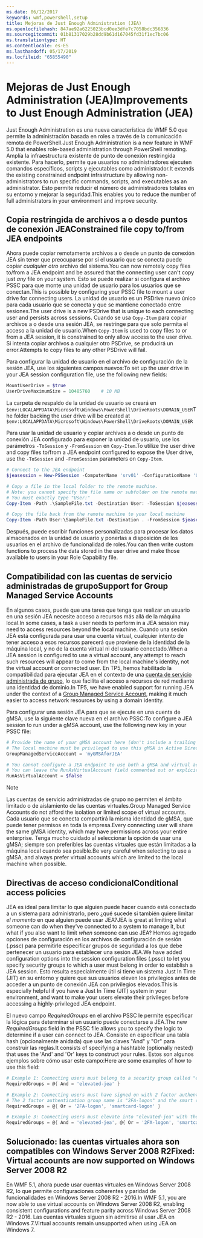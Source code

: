 ```yaml
---
ms.date: 06/12/2017
keywords: wmf,powershell,setup
title: Mejoras de Just Enough Administration (JEA)
ms.openlocfilehash: 847ae92a6225023bcd0ee3dfe7c7058bdc356836
ms.sourcegitcommit: 01b81317029b28dd9b61d167045fd31f1ec7bc06
ms.translationtype: HT
ms.contentlocale: es-ES
ms.lasthandoff: 05/17/2019
ms.locfileid: "65855490"
---
```

# <a name="improvements-to-just-enough-administration-jea"></a><span data-ttu-id="5aa60-103">Mejoras de Just Enough Administration (JEA)</span><span class="sxs-lookup"><span data-stu-id="5aa60-103">Improvements to Just Enough Administration (JEA)</span></span>

<span data-ttu-id="5aa60-104">Just Enough Administration es una nueva característica de WMF 5.0 que permite la administración basada en roles a través de la comunicación remota de PowerShell.</span><span class="sxs-lookup"><span data-stu-id="5aa60-104">Just Enough Administration is a new feature in WMF 5.0 that enables role-based administration through PowerShell remoting.</span></span> <span data-ttu-id="5aa60-105">Amplía la infraestructura existente de punto de conexión restringida existente. Para hacerlo, permite que usuarios no administradores ejecuten comandos específicos, scripts y ejecutables como administrador.</span><span class="sxs-lookup"><span data-stu-id="5aa60-105">It extends the existing constrained endpoint infrastructure by allowing non-administrators to run specific commands, scripts, and executables as an administrator.</span></span> <span data-ttu-id="5aa60-106">Esto permite reducir el número de administradores totales en su entorno y mejorar la seguridad.</span><span class="sxs-lookup"><span data-stu-id="5aa60-106">This enables you to reduce the number of full administrators in your environment and improve security.</span></span>

## <a name="constrained-file-copy-tofrom-jea-endpoints"></a><span data-ttu-id="5aa60-107">Copia restringida de archivos a o desde puntos de conexión JEA</span><span class="sxs-lookup"><span data-stu-id="5aa60-107">Constrained file copy to/from JEA endpoints</span></span>

<span data-ttu-id="5aa60-108">Ahora puede copiar remotamente archivos a o desde un punto de conexión JEA sin tener que preocuparse por si el usuario que se conecta puede copiar *cualquier otro* archivo del sistema.</span><span class="sxs-lookup"><span data-stu-id="5aa60-108">You can now remotely copy files to/from a JEA endpoint and be assured that the connecting user can't copy just *any* file on your system.</span></span> <span data-ttu-id="5aa60-109">Esto se puede realizar si configura el archivo PSSC para que monte una unidad de usuario para los usuarios que se conectan.</span><span class="sxs-lookup"><span data-stu-id="5aa60-109">This is possible by configuring your PSSC file to mount a user drive for connecting users.</span></span> <span data-ttu-id="5aa60-110">La unidad de usuario es un PSDrive nuevo único para cada usuario que se conecta y que se mantiene conectado entre sesiones.</span><span class="sxs-lookup"><span data-stu-id="5aa60-110">The user drive is a new PSDrive that is unique to each connecting user and persists across sessions.</span></span> <span data-ttu-id="5aa60-111">Cuando se usa `Copy-Item` para copiar archivos a o desde una sesión JEA, se restringe para que solo permita el acceso a la unidad de usuario.</span><span class="sxs-lookup"><span data-stu-id="5aa60-111">When `Copy-Item` is used to copy files to or from a JEA session, it is constrained to only allow access to the user drive.</span></span> <span data-ttu-id="5aa60-112">Si intenta copiar archivos a cualquier otro PSDrive, se producirá un error.</span><span class="sxs-lookup"><span data-stu-id="5aa60-112">Attempts to copy files to any other PSDrive will fail.</span></span>

<span data-ttu-id="5aa60-113">Para configurar la unidad de usuario en el archivo de configuración de la sesión JEA, use los siguientes campos nuevos:</span><span class="sxs-lookup"><span data-stu-id="5aa60-113">To set up the user drive in your JEA session configuration file, use the following new fields:</span></span>

```powershell
MountUserDrive = $true
UserDriveMaximumSize = 10485760    # 10 MB
```

<span data-ttu-id="5aa60-114">La carpeta de respaldo de la unidad de usuario se creará en `$env:LOCALAPPDATA\Microsoft\Windows\PowerShell\DriveRoots\DOMAIN_USER`</span><span class="sxs-lookup"><span data-stu-id="5aa60-114">The folder backing the user drive will be created at `$env:LOCALAPPDATA\Microsoft\Windows\PowerShell\DriveRoots\DOMAIN_USER`</span></span>

<span data-ttu-id="5aa60-115">Para usar la unidad de usuario y copiar archivos a o desde un punto de conexión JEA configurado para exponer la unidad de usuario, use los parámetros `-ToSession` y `-FromSession` en `Copy-Item`.</span><span class="sxs-lookup"><span data-stu-id="5aa60-115">To utilize the user drive and copy files to/from a JEA endpoint configured to expose the User drive, use the `-ToSession` and `-FromSession` parameters on `Copy-Item`.</span></span>

```powershell
# Connect to the JEA endpoint
$jeasession = New-PSSession -ComputerName 'srv01' -ConfigurationName 'UserDemo'

# Copy a file in the local folder to the remote machine.
# Note: you cannot specify the file name or subfolder on the remote machine.
# You must exactly type "User:"
Copy-Item -Path .\SampleFile.txt -Destination User: -ToSession $jeasession

# Copy the file back from the remote machine to your local machine
Copy-Item -Path User:\SampleFile.txt -Destination . -FromSession $jeasession
```

<span data-ttu-id="5aa60-116">Después, puede escribir funciones personalizadas para procesar los datos almacenados en la unidad de usuario y ponerlas a disposición de los usuarios en el archivo de funcionalidad de roles.</span><span class="sxs-lookup"><span data-stu-id="5aa60-116">You can then write custom functions to process the data stored in the user drive and make those available to users in your Role Capability file.</span></span>

## <a name="support-for-group-managed-service-accounts"></a><span data-ttu-id="5aa60-117">Compatibilidad con las cuentas de servicio administradas de grupo</span><span class="sxs-lookup"><span data-stu-id="5aa60-117">Support for Group Managed Service Accounts</span></span>

<span data-ttu-id="5aa60-118">En algunos casos, puede que una tarea que tenga que realizar un usuario en una sesión JEA necesite acceso a recursos más allá de la máquina local.</span><span class="sxs-lookup"><span data-stu-id="5aa60-118">In some cases, a task a user needs to perform in a JEA session may need to access resources beyond the local machine.</span></span> <span data-ttu-id="5aa60-119">Cuando una sesión JEA está configurada para usar una cuenta virtual, cualquier intento de tener acceso a esos recursos parecerá que proviene de la identidad de la máquina local, y no de la cuenta virtual ni del usuario conectado.</span><span class="sxs-lookup"><span data-stu-id="5aa60-119">When a JEA session is configured to use a virtual account, any attempt to reach such resources will appear to come from the local machine's identity, not the virtual account or connected user.</span></span> <span data-ttu-id="5aa60-120">En TP5, hemos habilitado la compatibilidad para ejecutar JEA en el contexto de una [cuenta de servicio administrada de grupo](/previous-versions/windows/it-pro/windows-server-2012-R2-and-2012/jj128431\(v=ws.11\)), lo que facilita el acceso a recursos de red mediante una identidad de dominio.</span><span class="sxs-lookup"><span data-stu-id="5aa60-120">In TP5, we have enabled support for running JEA under the context of a [Group Managed Service Account](/previous-versions/windows/it-pro/windows-server-2012-R2-and-2012/jj128431\(v=ws.11\)), making it much easier to access network resources by using a domain identity.</span></span>

<span data-ttu-id="5aa60-121">Para configurar una sesión JEA para que se ejecute en una cuenta de gMSA, use la siguiente clave nueva en el archivo PSSC:</span><span class="sxs-lookup"><span data-stu-id="5aa60-121">To configure a JEA session to run under a gMSA account, use the following new key in your PSSC file:</span></span>

```powershell
# Provide the name of your gMSA account here (don't include a trailing $)
# The local machine must be privileged to use this gMSA in Active Directory
GroupManagedServiceAccount = 'myGMSAforJEA'

# You cannot configure a JEA endpoint to use both a gMSA and virtual account
# You can leave the RunAsVirtualAccount field commented out or explicitly set it to false
RunAsVirtualAccount = $false
```

> [!NOTE]
> <span data-ttu-id="5aa60-122">Las cuentas de servicio administradas de grupo no permiten el ámbito limitado o de aislamiento de las cuentas virtuales.</span><span class="sxs-lookup"><span data-stu-id="5aa60-122">Group Managed Service Accounts do not afford the isolation or limited scope of virtual accounts.</span></span>
> <span data-ttu-id="5aa60-123">Cada usuario que se conecta compartirá la misma identidad de gMSA, que puede tener permisos en toda la empresa.</span><span class="sxs-lookup"><span data-stu-id="5aa60-123">Every connecting user will share the same gMSA identity, which may have permissions across your entire enterprise.</span></span> <span data-ttu-id="5aa60-124">Tenga mucho cuidado al seleccionar la opción de usar una gMSA; siempre son preferibles las cuentas virtuales que están limitadas a la máquina local cuando sea posible.</span><span class="sxs-lookup"><span data-stu-id="5aa60-124">Be very careful when selecting to use a gMSA, and always prefer virtual accounts which are limited to the local machine when possible.</span></span>

## <a name="conditional-access-policies"></a><span data-ttu-id="5aa60-125">Directivas de acceso condicional</span><span class="sxs-lookup"><span data-stu-id="5aa60-125">Conditional access policies</span></span>

<span data-ttu-id="5aa60-126">JEA es ideal para limitar lo que alguien puede hacer cuando está conectado a un sistema para administrarlo, pero ¿qué sucede si también quiere limitar *el momento* en que alguien puede usar JEA?</span><span class="sxs-lookup"><span data-stu-id="5aa60-126">JEA is great at limiting what someone can do when they've connected to a system to manage it, but what if you also want to limit *when* someone can use JEA?</span></span> <span data-ttu-id="5aa60-127">Hemos agregado opciones de configuración en los archivos de configuración de sesión (.pssc) para permitirle especificar grupos de seguridad a los que debe pertenecer un usuario para establecer una sesión JEA.</span><span class="sxs-lookup"><span data-stu-id="5aa60-127">We have added configuration options into the session configuration files (.pssc) to let you specify security groups to which a user must belong in order to establish a JEA session.</span></span> <span data-ttu-id="5aa60-128">Esto resulta especialmente útil si tiene un sistema Just In Time (JIT) en su entorno y quiere que sus usuarios eleven los privilegios antes de acceder a un punto de conexión JEA con privilegios elevados.</span><span class="sxs-lookup"><span data-stu-id="5aa60-128">This is especially helpful if you have a Just In Time (JIT) system in your environment, and want to make your users elevate their privileges before accessing a highly-privileged JEA endpoint.</span></span>

<span data-ttu-id="5aa60-129">El nuevo campo *RequiredGroups* en el archivo PSSC le permite especificar la lógica para determinar si un usuario puede conectarse a JEA.</span><span class="sxs-lookup"><span data-stu-id="5aa60-129">The new *RequiredGroups* field in the PSSC file allows you to specify the logic to determine if a user can connect to JEA.</span></span> <span data-ttu-id="5aa60-130">Consiste en especificar una tabla hash (opcionalmente anidada) que use las claves "And" y "Or" para construir las reglas.</span><span class="sxs-lookup"><span data-stu-id="5aa60-130">It consists of specifying a hashtable (optionally nested) that uses the 'And' and 'Or' keys to construct your rules.</span></span> <span data-ttu-id="5aa60-131">Estos son algunos ejemplos sobre cómo usar este campo:</span><span class="sxs-lookup"><span data-stu-id="5aa60-131">Here are some examples of how to use this field:</span></span>

```powershell
# Example 1: Connecting users must belong to a security group called "elevated-jea"
RequiredGroups = @{ And = 'elevated-jea' }

# Example 2: Connecting users must have signed on with 2 factor authentication or a smart card
# The 2 factor authentication group name is "2FA-logon" and the smart card group name is "smartcard-logon"
RequiredGroups = @{ Or = '2FA-logon', 'smartcard-logon' }

# Example 3: Connecting users must elevate into "elevated-jea" with their JIT system and have logged on with 2FA or a smart card
RequiredGroups = @{ And = 'elevated-jea', @{ Or = '2FA-logon', 'smartcard-logon' }}
```

## <a name="fixed-virtual-accounts-are-now-supported-on-windows-server-2008-r2"></a><span data-ttu-id="5aa60-132">Solucionado: las cuentas virtuales ahora son compatibles con Windows Server 2008 R2</span><span class="sxs-lookup"><span data-stu-id="5aa60-132">Fixed: Virtual accounts are now supported on Windows Server 2008 R2</span></span>

<span data-ttu-id="5aa60-133">En WMF 5.1, ahora puede usar cuentas virtuales en Windows Server 2008 R2, lo que permite configuraciones coherentes y paridad de funcionalidades en Windows Server 2008 R2 - 2016.</span><span class="sxs-lookup"><span data-stu-id="5aa60-133">In WMF 5.1, you are now able to use virtual accounts on Windows Server 2008 R2, enabling consistent configurations and feature parity across Windows Server 2008 R2 - 2016.</span></span> <span data-ttu-id="5aa60-134">Las cuentas virtuales siguen sin admitirse al usar JEA en Windows 7.</span><span class="sxs-lookup"><span data-stu-id="5aa60-134">Virtual accounts remain unsupported when using JEA on Windows 7.</span></span>